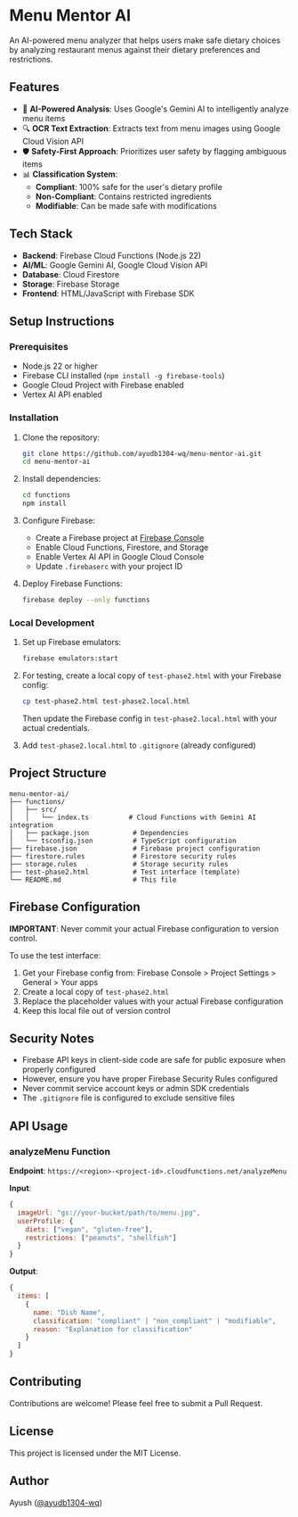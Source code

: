 # Menu Mentor AI

An AI-powered menu analyzer that helps users make safe dietary choices by analyzing restaurant menus against their dietary preferences and restrictions.

## Features

- 🤖 **AI-Powered Analysis**: Uses Google's Gemini AI to intelligently analyze menu items
- 🔍 **OCR Text Extraction**: Extracts text from menu images using Google Cloud Vision API
- 🛡️ **Safety-First Approach**: Prioritizes user safety by flagging ambiguous items
- 📊 **Classification System**:
  - **Compliant**: 100% safe for the user's dietary profile
  - **Non-Compliant**: Contains restricted ingredients
  - **Modifiable**: Can be made safe with modifications

## Tech Stack

- **Backend**: Firebase Cloud Functions (Node.js 22)
- **AI/ML**: Google Gemini AI, Google Cloud Vision API
- **Database**: Cloud Firestore
- **Storage**: Firebase Storage
- **Frontend**: HTML/JavaScript with Firebase SDK

## Setup Instructions

### Prerequisites

- Node.js 22 or higher
- Firebase CLI installed (`npm install -g firebase-tools`)
- Google Cloud Project with Firebase enabled
- Vertex AI API enabled

### Installation

1. Clone the repository:
   ```bash
   git clone https://github.com/ayudb1304-wq/menu-mentor-ai.git
   cd menu-mentor-ai
   ```

2. Install dependencies:
   ```bash
   cd functions
   npm install
   ```

3. Configure Firebase:
   - Create a Firebase project at [Firebase Console](https://console.firebase.google.com)
   - Enable Cloud Functions, Firestore, and Storage
   - Enable Vertex AI API in Google Cloud Console
   - Update `.firebaserc` with your project ID

4. Deploy Firebase Functions:
   ```bash
   firebase deploy --only functions
   ```

### Local Development

1. Set up Firebase emulators:
   ```bash
   firebase emulators:start
   ```

2. For testing, create a local copy of `test-phase2.html` with your Firebase config:
   ```bash
   cp test-phase2.html test-phase2.local.html
   ```
   Then update the Firebase config in `test-phase2.local.html` with your actual credentials.

3. Add `test-phase2.local.html` to `.gitignore` (already configured)

## Project Structure

```
menu-mentor-ai/
├── functions/
│   ├── src/
│   │   └── index.ts          # Cloud Functions with Gemini AI integration
│   ├── package.json           # Dependencies
│   └── tsconfig.json          # TypeScript configuration
├── firebase.json              # Firebase project configuration
├── firestore.rules            # Firestore security rules
├── storage.rules              # Storage security rules
├── test-phase2.html           # Test interface (template)
└── README.md                  # This file
```

## Firebase Configuration

**IMPORTANT**: Never commit your actual Firebase configuration to version control.

To use the test interface:
1. Get your Firebase config from: Firebase Console > Project Settings > General > Your apps
2. Create a local copy of `test-phase2.html`
3. Replace the placeholder values with your actual Firebase configuration
4. Keep this local file out of version control

## Security Notes

- Firebase API keys in client-side code are safe for public exposure when properly configured
- However, ensure you have proper Firebase Security Rules configured
- Never commit service account keys or admin SDK credentials
- The `.gitignore` file is configured to exclude sensitive files

## API Usage

### analyzeMenu Function

**Endpoint**: `https://<region>-<project-id>.cloudfunctions.net/analyzeMenu`

**Input**:
```javascript
{
  imageUrl: "gs://your-bucket/path/to/menu.jpg",
  userProfile: {
    diets: ["vegan", "gluten-free"],
    restrictions: ["peanuts", "shellfish"]
  }
}
```

**Output**:
```javascript
{
  items: [
    {
      name: "Dish Name",
      classification: "compliant" | "non_compliant" | "modifiable",
      reason: "Explanation for classification"
    }
  ]
}
```

## Contributing

Contributions are welcome! Please feel free to submit a Pull Request.

## License

This project is licensed under the MIT License.

## Author

Ayush ([@ayudb1304-wq](https://github.com/ayudb1304-wq))
